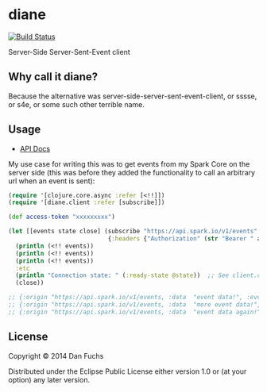 # diane

[![Build Status](https://travis-ci.org/fajpunk/diane.svg?branch=master)](https://travis-ci.org/fajpunk/diane)

Server-Side Server-Sent-Event client

## Why call it diane?

Because the alternative was server-side-server-sent-event-client, or sssse, or
s4e, or some such other terrible name.

## Usage

* [API Docs][]

My use case for writing this was to get events from my Spark Core on the server side
(this was before they added the functionality to call an arbitrary url when an event
 is sent):

```clojure
(require '[clojure.core.async :refer [<!!]])
(require '[diane.client :refer [subscribe]])

(def access-token "xxxxxxxxx")

(let [[events state close] (subscribe "https://api.spark.io/v1/events"
                            {:headers {"Authorization" (str "Bearer " access-token)}})]
  (println (<!! events))
  (println (<!! events))
  (println (<!! events))
  :etc
  (println "Connection state: " (:ready-state @state))  ;; See client.clj for other state
  (close))

;; {:origin "https://api.spark.io/v1/events, :data  "event data!", :event "an-event-type", :last-event-id  ""}
;; {:origin "https://api.spark.io/v1/events, :data  "more event data!", :event "another-event-type", :last-event-id  ""}
;; {:origin "https://api.spark.io/v1/events, :data  "event data again!", :event "yet-another-event-type", :last-event-id  ""}
```

## License

Copyright © 2014 Dan Fuchs

Distributed under the Eclipse Public License either version 1.0 or (at
your option) any later version.

[API docs]: <http://fajpunk.github.io/diane/>
